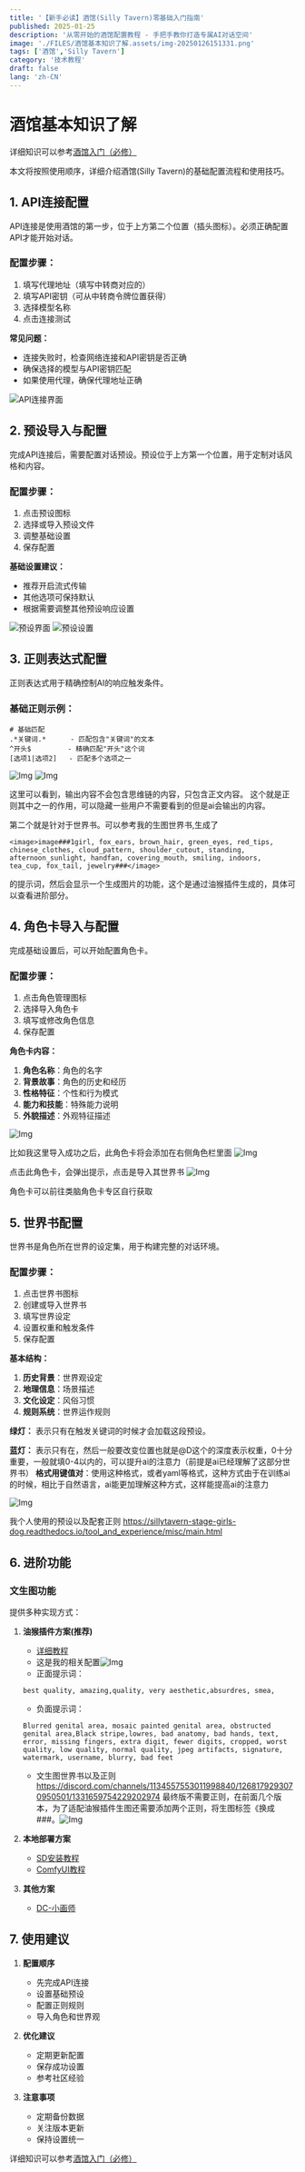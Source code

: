 ```yaml
---
title: '【新手必读】酒馆(Silly Tavern)零基础入门指南'
published: 2025-01-25
description: '从零开始的酒馆配置教程 - 手把手教你打造专属AI对话空间'
image: './FILES/酒馆基本知识了解.assets/img-20250126151331.png'
tags: ['酒馆','Silly Tavern']
category: '技术教程'
draft: false 
lang: 'zh-CN'
---
```


# 酒馆基本知识了解

详细知识可以参考[酒馆入门（必修）](https://sqivg8d05rm.feishu.cn/wiki/J8NDwc06JiuHXmk5cP2csfP6nmd)

本文将按照使用顺序，详细介绍酒馆(Silly Tavern)的基础配置流程和使用技巧。

## 1. API连接配置

API连接是使用酒馆的第一步，位于上方第二个位置（插头图标）。必须正确配置API才能开始对话。

### 配置步骤：
1. 填写代理地址（填写中转商对应的）
2. 填写API密钥（可从中转商令牌位置获得）
3. 选择模型名称
4. 点击连接测试

**常见问题：**
- 连接失败时，检查网络连接和API密钥是否正确
- 确保选择的模型与API密钥匹配
- 如果使用代理，确保代理地址正确

![API连接界面](./FILES/酒馆基本知识了解.assets/img-20250125224840.png)

## 2. 预设导入与配置

完成API连接后，需要配置对话预设。预设位于上方第一个位置，用于定制对话风格和内容。

### 配置步骤：
1. 点击预设图标
2. 选择或导入预设文件
3. 调整基础设置
4. 保存配置

**基础设置建议：**
- 推荐开启流式传输
- 其他选项可保持默认
- 根据需要调整其他预设响应设置

![预设界面](./FILES/酒馆基本知识了解.assets/img-20250125225048.png)
![预设设置](./FILES/酒馆基本知识了解.assets/img-20250125225318.png)

## 3. 正则表达式配置

正则表达式用于精确控制AI的响应触发条件。

### 基础正则示例：
```
# 基础匹配
.*关键词.*      - 匹配包含"关键词"的文本
^开头$         - 精确匹配"开头"这个词
[选项1|选项2]   - 匹配多个选项之一
```


![Img](./FILES/酒馆基本知识了解.assets/img-20250126154718.png)
![Img](./FILES/酒馆基本知识了解.assets/img-20250126154853.png)

这里可以看到，输出内容不会包含思维链的内容，只包含正文内容。
这个就是正则其中之一的作用，可以隐藏一些用户不需要看到的但是ai会输出的内容。

第二个就是针对于世界书。可以参考我的生图世界书,生成了
```plain
<image>image###1girl, fox_ears, brown_hair, green_eyes, red_tips, chinese_clothes, cloud_pattern, shoulder_cutout, standing, afternoon_sunlight, handfan, covering_mouth, smiling, indoors, tea_cup, fox_tail, jewelry###</image>
```
的提示词，然后会显示一个生成图片的功能，这个是通过油猴插件生成的，具体可以查看进阶部分。


## 4. 角色卡导入与配置

完成基础设置后，可以开始配置角色卡。

### 配置步骤：
1. 点击角色管理图标
2. 选择导入角色卡
3. 填写或修改角色信息
4. 保存配置

**角色卡内容：**
1. **角色名称**：角色的名字
2. **背景故事**：角色的历史和经历
3. **性格特征**：个性和行为模式
4. **能力和技能**：特殊能力说明
5. **外貌描述**：外观特征描述

![Img](./FILES/酒馆基本知识了解.assets/img-20250125233240.png)

比如我这里导入成功之后，此角色卡将会添加在右侧角色栏里面
![Img](./FILES/酒馆基本知识了解.assets/img-20250125233527.png)

点击此角色卡，会弹出提示，点击是导入其世界书
![Img](./FILES/酒馆基本知识了解.assets/img-20250125233626.png)

角色卡可以前往类脑角色卡专区自行获取

## 5. 世界书配置

世界书是角色所在世界的设定集，用于构建完整的对话环境。

### 配置步骤：
1. 点击世界书图标
2. 创建或导入世界书
3. 填写世界设定
4. 设置权重和触发条件
5. 保存配置

**基本结构：**
1. **历史背景**：世界观设定
2. **地理信息**：场景描述
3. **文化设定**：风俗习惯
4. **规则系统**：世界运作规则

**绿灯：** 表示只有在触发关键词的时候才会加载这段预设。

**蓝灯：** 表示只有在，然后一般要改变位置也就是@D这个的深度表示权重，0十分重要，一般就填0-4以内的，可以提升ai的注意力（前提是ai已经理解了这部分世界书）
**格式用键值对**：使用这种格式，或者yaml等格式，这种方式由于在训练ai的时候，相比于自然语言，ai能更加理解这种方式，这样能提高ai的注意力

![Img](./FILES/酒馆基本知识了解.assets/img-20250125233901.png)

我个人使用的预设以及配套正则
https://sillytavern-stage-girls-dog.readthedocs.io/tool_and_experience/misc/main.html

## 6. 进阶功能

### 文生图功能
提供多种实现方式：

1. **油猴插件方案(推荐)**
   - [详细教程](https://gxcgf4l6b2y.feishu.cn/docx/XDo7dLpvhov6AexuLu3c8mpynSC)
   - 这是我的相关配置![Img](./FILES/酒馆基本知识了解.assets/img-20250125234412.png)
   - 正面提示词：
    ```plain
    best quality, amazing,quality, very aesthetic,absurdres, smea,
    ```
    
   - 负面提示词：
    ```plain
    Blurred genital area, mosaic painted genital area, obstructed genital area,Black stripe,lowres, bad anatomy, bad hands, text, error, missing fingers, extra digit, fewer digits, cropped, worst quality, low quality, normal quality, jpeg artifacts, signature, watermark, username, blurry, bad feet
    ```
    - 文生图世界书以及正则
    https://discord.com/channels/1134557553011998840/1268179293070950501/1331659754229202974
    最终版不需要正则，在前面几个版本，为了适配油猴插件生图还需要添加两个正则，将生图标签《换成###。![Img](./FILES/酒馆基本知识了解.assets/img-20250125235419.png)



1. **本地部署方案**
   - [SD安装教程](https://gxcgf4l6b2y.feishu.cn/docx/SxuGdNWDLoKPQjxcPSvcI2nenfe)
   - [ComfyUI教程](https://dcnn3iaaw23i.feishu.cn/wiki/KjwnwwxZNiRBZ0ko92WciQwPnSg)

3. **其他方案**
   - [DC-小画师](https://discord.com/channels/1134557553011998840/1295923729850962021)


## 7. 使用建议

1. **配置顺序**
   - 先完成API连接
   - 设置基础预设
   - 配置正则规则
   - 导入角色和世界观

2. **优化建议**
   - 定期更新配置
   - 保存成功设置
   - 参考社区经验

3. **注意事项**
   - 定期备份数据
   - 关注版本更新
   - 保持设置统一


详细知识可以参考[酒馆入门（必修）](https://sqivg8d05rm.feishu.cn/wiki/J8NDwc06JiuHXmk5cP2csfP6nmd)